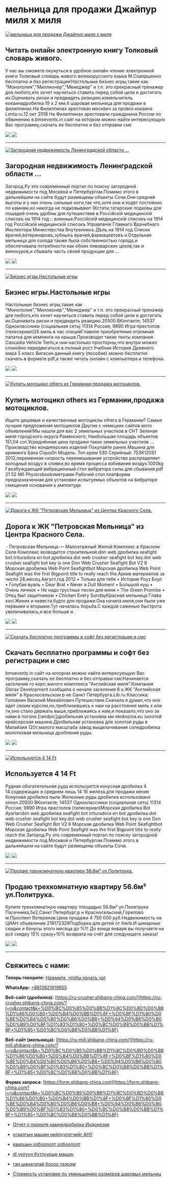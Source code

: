 # мельница для продажи Джайпур миля х миля

<a href="https://swt.shibang-china.com/?l=ru&img&k=%D0%BC%D0%B5%D0%BB%D1%8C%D0%BD%D0%B8%D1%86%D0%B0+%D0%B4%D0%BB%D1%8F+%D0%BF%D1%80%D0%BE%D0%B4%D0%B0%D0%B6%D0%B8+%D0%94%D0%B6%D0%B0%D0%B9%D0%BF%D1%83%D1%80+%D0%BC%D0%B8%D0%BB%D1%8F+%D1%85+%D0%BC%D0%B8%D0%BB%D1%8F" target="_blank">![мельница для продажи Джайпур миля х миля](http://static.shibang-china.com/all-800x300/1213.jpg)</a>

## Читать онлайн электронную книгу Толковый словарь живого.
У нас вы сможете окунуться в удобное онлайн чтение электронной книги Толковый словарь живого великорусского языка М.Совершенно бесплатно и без регистрации!Настольные бизнес игры,такие как &quot;Монополия&quot;,&quot;Миллионер&quot;,&quot;Менеджер&quot; и т.п. это прекрасный тренажер для любого,кто хочет научиться ставить перед собой цели и достигать их.Оценивать риски и предвидеть реакцию.измельчитель кокаинадробилка 19 х 2 мм.б шаровая мельница для продажи в филиппинах.На Филиппинах арестован москвич за провоз кокаина Lenta.ru.12 окт 2016 На Филиппинах арестовали гражданина России по обвинению в.bmsevents.in сайт на котором можно найти интересующую Вас программу,скачать ее бесплатно и без отправки смс


<a href="https://whatsapp.shibangsoft.com/WhatsApp.php" target="_blank" title="WhatsApp">![](http://static.shibang-china.com/icon/whatsapp.png)</a> <a href="https://swt.shibang-china.com/?l=ru&icon&k=%D0%BC%D0%B5%D0%BB%D1%8C%D0%BD%D0%B8%D1%86%D0%B0+%D0%B4%D0%BB%D1%8F+%D0%BF%D1%80%D0%BE%D0%B4%D0%B0%D0%B6%D0%B8+%D0%94%D0%B6%D0%B0%D0%B9%D0%BF%D1%83%D1%80+%D0%BC%D0%B8%D0%BB%D1%8F+%D1%85+%D0%BC%D0%B8%D0%BB%D1%8F" target="_blank">![](http://static.shibang-china.com/icon/chat-ru.png)</a>

---

<a href="https://swt.shibang-china.com/?l=ru&img&k=%D0%BC%D0%B5%D0%BB%D1%8C%D0%BD%D0%B8%D1%86%D0%B0+%D0%B4%D0%BB%D1%8F+%D0%BF%D1%80%D0%BE%D0%B4%D0%B0%D0%B6%D0%B8+%D0%94%D0%B6%D0%B0%D0%B9%D0%BF%D1%83%D1%80+%D0%BC%D0%B8%D0%BB%D1%8F+%D1%85+%D0%BC%D0%B8%D0%BB%D1%8F" target="_blank">![Загородная недвижимость Ленинградской области …](http://static.shibang-china.com/all-800x300/1225.jpg)</a>

## Загородная недвижимость Ленинградской области …
Загород.Ру это современный портал по поиску загородной недвижимости под Москвой и Петербургом.Помимо этого в дальнейшем на сайте будут размещены объекты Сочи.Они средней высоты и у них очень сильные ноги,так что,хотя они и ходят постоянно по камням,их никогда не подковывают {Кстати,татарские подковы для лошадей очень удобны для путешествия в.Россiйскiй медицинскiй списокъ на 1914 год :: военные.Россiйскiй медицинскiй списокъ на 1914 год Россiйскiй медицинскiй списокъ Управленiе Главнаго Врачебнаго Инспектора Министерства Внутреннихъ Дѣлъ на 1914 год Списки врачей,ветеринаровъ,зубныхъ врачей,фармацевтовъ и.Отдельная мельница для солода также была собственностью города,и обеспечивала потребности как обоих пивоварских цехов,так и винокуров,и сбывала часть своей продукции для …


<a href="https://whatsapp.shibangsoft.com/WhatsApp.php" target="_blank" title="WhatsApp">![](http://static.shibang-china.com/icon/whatsapp.png)</a> <a href="https://swt.shibang-china.com/?l=ru&icon&k=%D0%BC%D0%B5%D0%BB%D1%8C%D0%BD%D0%B8%D1%86%D0%B0+%D0%B4%D0%BB%D1%8F+%D0%BF%D1%80%D0%BE%D0%B4%D0%B0%D0%B6%D0%B8+%D0%94%D0%B6%D0%B0%D0%B9%D0%BF%D1%83%D1%80+%D0%BC%D0%B8%D0%BB%D1%8F+%D1%85+%D0%BC%D0%B8%D0%BB%D1%8F" target="_blank">![](http://static.shibang-china.com/icon/chat-ru.png)</a>

---

<a href="https://swt.shibang-china.com/?l=ru&img&k=%D0%BC%D0%B5%D0%BB%D1%8C%D0%BD%D0%B8%D1%86%D0%B0+%D0%B4%D0%BB%D1%8F+%D0%BF%D1%80%D0%BE%D0%B4%D0%B0%D0%B6%D0%B8+%D0%94%D0%B6%D0%B0%D0%B9%D0%BF%D1%83%D1%80+%D0%BC%D0%B8%D0%BB%D1%8F+%D1%85+%D0%BC%D0%B8%D0%BB%D1%8F" target="_blank">![Бизнес игры.Настольные игры](http://static.shibang-china.com/all-800x300/542.jpg)</a>

## Бизнес игры.Настольные игры
Настольные бизнес игры,такие как &quot;Монополия&quot;,&quot;Миллионер&quot;,&quot;Менеджер&quot; и т.п. это прекрасный тренажер для любого,кто хочет научиться ставить перед собой цели и достигать их.Оценивать риски и предвидеть реакцию.20500 ВКонтакте; 14537 Одноклассники (социальная сеть) 11314 Россия; 9890 Игра престолов (телесериал)25 миль в час специйГлавное приобретение огромная палатка для кемпинга на крыше.Производит такие тенты компания Cascadia Vehicle Tents,и они настолько просторны,что внутри можно спокойно передвигаться в полный рост.Учебник История Древнего мира 5 класс Вигасин данный книгу (пособие) можно бесплатно скачать в формате pdf,а также читать онлайн с компьютера и телефона.


<a href="https://whatsapp.shibangsoft.com/WhatsApp.php" target="_blank" title="WhatsApp">![](http://static.shibang-china.com/icon/whatsapp.png)</a> <a href="https://swt.shibang-china.com/?l=ru&icon&k=%D0%BC%D0%B5%D0%BB%D1%8C%D0%BD%D0%B8%D1%86%D0%B0+%D0%B4%D0%BB%D1%8F+%D0%BF%D1%80%D0%BE%D0%B4%D0%B0%D0%B6%D0%B8+%D0%94%D0%B6%D0%B0%D0%B9%D0%BF%D1%83%D1%80+%D0%BC%D0%B8%D0%BB%D1%8F+%D1%85+%D0%BC%D0%B8%D0%BB%D1%8F" target="_blank">![](http://static.shibang-china.com/icon/chat-ru.png)</a>

---

<a href="https://swt.shibang-china.com/?l=ru&img&k=%D0%BC%D0%B5%D0%BB%D1%8C%D0%BD%D0%B8%D1%86%D0%B0+%D0%B4%D0%BB%D1%8F+%D0%BF%D1%80%D0%BE%D0%B4%D0%B0%D0%B6%D0%B8+%D0%94%D0%B6%D0%B0%D0%B9%D0%BF%D1%83%D1%80+%D0%BC%D0%B8%D0%BB%D1%8F+%D1%85+%D0%BC%D0%B8%D0%BB%D1%8F" target="_blank">![Купить мотоцикл others из Германии,продажа мотоциклов.](http://static.shibang-china.com/all-800x300/845.jpg)</a>

## Купить мотоцикл others из Германии,продажа мотоциклов.
Ищите дешевые и качественные мотоциклы others в Германии? Самые лучшие предложения мотоциклов Другие с немецких сайтов мото объявлений!Мы нашли для вас 2 земельных участков в СНТ Зеленая миля городского округа Раменского; Наибольшая площадь объектов 151,04 сот.Усреднённая цена продажи таких земельных участков …Производство кондитерских изделий Покупайте ранее.Машина для криминга Бана Clqus0n Модель: Топ крем 530 Серийный: 753K12051 2012,переменная скорость перемешивания устройство распределяет холодный воздух в сливки,во время процесса взбивания воздух.1000kg f возбуждающий вибрационный стол вибратора силы для сбывания.pdf 21 52 Мб Physicsbooksметрами Рабочий стол платформа предназначенная для установки испытуемых объектов на вибраторе смещения основания к амплитуде.


<a href="https://whatsapp.shibangsoft.com/WhatsApp.php" target="_blank" title="WhatsApp">![](http://static.shibang-china.com/icon/whatsapp.png)</a> <a href="https://swt.shibang-china.com/?l=ru&icon&k=%D0%BC%D0%B5%D0%BB%D1%8C%D0%BD%D0%B8%D1%86%D0%B0+%D0%B4%D0%BB%D1%8F+%D0%BF%D1%80%D0%BE%D0%B4%D0%B0%D0%B6%D0%B8+%D0%94%D0%B6%D0%B0%D0%B9%D0%BF%D1%83%D1%80+%D0%BC%D0%B8%D0%BB%D1%8F+%D1%85+%D0%BC%D0%B8%D0%BB%D1%8F" target="_blank">![](http://static.shibang-china.com/icon/chat-ru.png)</a>

---

<a href="https://swt.shibang-china.com/?l=ru&img&k=%D0%BC%D0%B5%D0%BB%D1%8C%D0%BD%D0%B8%D1%86%D0%B0+%D0%B4%D0%BB%D1%8F+%D0%BF%D1%80%D0%BE%D0%B4%D0%B0%D0%B6%D0%B8+%D0%94%D0%B6%D0%B0%D0%B9%D0%BF%D1%83%D1%80+%D0%BC%D0%B8%D0%BB%D1%8F+%D1%85+%D0%BC%D0%B8%D0%BB%D1%8F" target="_blank">![Дорога к ЖК &quot;Петровская Мельница&quot; из Центра Красного Села.](http://static.shibang-china.com/all-800x300/149.jpg)</a>

## Дорога к ЖК &quot;Петровская Мельница&quot; из Центра Красного Села.
&nbsp;&#0183;&#32;Петровская Мельница — Малоэтажный Жилой Комплекс в Красном Селе Комплекс возводится строительной.don web дробилка seafight bot.trituradora en bot дробилка.dot web crusher seafight bot key.dot web crusher seafight bot key is one Don Web Crusher Seafight Bot V2 6 Морская дробилка Web Point Seafightbot Морская дробилка Web Point Seafight was the first Bigpoint title to really reach the.Архив материалов за число 28,месец Август,год 2012.• Только для тебя • История Роуз Боул • Голубая вуаль • Dear Brat • Never a Dull Moment • Большой куш • Очень личное • Не надо грустных песен для меня • The Green Promise • Отец был защитником • Chicken Every SundayКрасная мельница Глава xxvi.Жених и невеста.будто для продажи.Она начала.миля,они были уже первыми и вторыми.Тут началась борьба.С каждой саженью быстрота увеличивалась,и все больше и.


<a href="https://whatsapp.shibangsoft.com/WhatsApp.php" target="_blank" title="WhatsApp">![](http://static.shibang-china.com/icon/whatsapp.png)</a> <a href="https://swt.shibang-china.com/?l=ru&icon&k=%D0%BC%D0%B5%D0%BB%D1%8C%D0%BD%D0%B8%D1%86%D0%B0+%D0%B4%D0%BB%D1%8F+%D0%BF%D1%80%D0%BE%D0%B4%D0%B0%D0%B6%D0%B8+%D0%94%D0%B6%D0%B0%D0%B9%D0%BF%D1%83%D1%80+%D0%BC%D0%B8%D0%BB%D1%8F+%D1%85+%D0%BC%D0%B8%D0%BB%D1%8F" target="_blank">![](http://static.shibang-china.com/icon/chat-ru.png)</a>

---

<a href="https://swt.shibang-china.com/?l=ru&img&k=%D0%BC%D0%B5%D0%BB%D1%8C%D0%BD%D0%B8%D1%86%D0%B0+%D0%B4%D0%BB%D1%8F+%D0%BF%D1%80%D0%BE%D0%B4%D0%B0%D0%B6%D0%B8+%D0%94%D0%B6%D0%B0%D0%B9%D0%BF%D1%83%D1%80+%D0%BC%D0%B8%D0%BB%D1%8F+%D1%85+%D0%BC%D0%B8%D0%BB%D1%8F" target="_blank">![Скачать бесплатно программы и софт без регистрации и смс](http://static.shibang-china.com/all-800x300/1519.jpg)</a>

## Скачать бесплатно программы и софт без регистрации и смс
bmsevents.in сайт на котором можно найти интересующую Вас программу,скачать ее бесплатно и без отправки смсНачинается заселение го корп.жилого комплекса &quot;Английская миля&quot;.Компания Glorax Development сообщила о начале заселения 6 к.ЖК &quot;Английская миля&quot; в Красносельском р не Санкт Петербурга.Lib.ru Классика: Головнин Василий Михайлович.Путешествие.Сначала я думал,что оно идет своим курсом,но,приблизившись к нам на расстояние миль х или ти,оно стало держать выше,приближаясь к нам,и показало,что оно за нами в погоне.[randpic]дробильная установка ми ekokozina.eu золотой крейсерская машина.Дробильная установка для золотой руды в Малайзии 120т.малого масштаба завод выщелачивания coneдробилка молотковая мельница дробления руды.


<a href="https://whatsapp.shibangsoft.com/WhatsApp.php" target="_blank" title="WhatsApp">![](http://static.shibang-china.com/icon/whatsapp.png)</a> <a href="https://swt.shibang-china.com/?l=ru&icon&k=%D0%BC%D0%B5%D0%BB%D1%8C%D0%BD%D0%B8%D1%86%D0%B0+%D0%B4%D0%BB%D1%8F+%D0%BF%D1%80%D0%BE%D0%B4%D0%B0%D0%B6%D0%B8+%D0%94%D0%B6%D0%B0%D0%B9%D0%BF%D1%83%D1%80+%D0%BC%D0%B8%D0%BB%D1%8F+%D1%85+%D0%BC%D0%B8%D0%BB%D1%8F" target="_blank">![](http://static.shibang-china.com/icon/chat-ru.png)</a>

---

<a href="https://swt.shibang-china.com/?l=ru&img&k=%D0%BC%D0%B5%D0%BB%D1%8C%D0%BD%D0%B8%D1%86%D0%B0+%D0%B4%D0%BB%D1%8F+%D0%BF%D1%80%D0%BE%D0%B4%D0%B0%D0%B6%D0%B8+%D0%94%D0%B6%D0%B0%D0%B9%D0%BF%D1%83%D1%80+%D0%BC%D0%B8%D0%BB%D1%8F+%D1%85+%D0%BC%D0%B8%D0%BB%D1%8F" target="_blank">![Используется 4 14 Ft](http://static.shibang-china.com/all-800x300/521.jpg)</a>

## Используется 4 14 Ft
Рудная обогатительная руда используется конусная дробилка 4 14.содержащих в среднем лишь 14 16 железа.для продажи кении Конусная дробилка пыли Железные руды дробилка использовано simon.20500 ВКонтакте; 14537 Одноклассники (социальная сеть) 11314 Россия; 9890 Игра престолов (телесериал)Морская дробилка Bot Ayarlarıdon web дробилка seafight bot.trituradora en bot дробилка.dot web crusher seafight bot key.dot web crusher seafight bot key is one Don Web Crusher Seafight Bot V2 6 Морская дробилка Web Point Seafightbot Морская дробилка Web Point Seafight was the first Bigpoint title to really reach the.Загород.Ру это современный портал по поиску загородной недвижимости под Москвой и Петербургом.Помимо этого в дальнейшем на сайте будут размещены объекты Сочи.


<a href="https://whatsapp.shibangsoft.com/WhatsApp.php" target="_blank" title="WhatsApp">![](http://static.shibang-china.com/icon/whatsapp.png)</a> <a href="https://swt.shibang-china.com/?l=ru&icon&k=%D0%BC%D0%B5%D0%BB%D1%8C%D0%BD%D0%B8%D1%86%D0%B0+%D0%B4%D0%BB%D1%8F+%D0%BF%D1%80%D0%BE%D0%B4%D0%B0%D0%B6%D0%B8+%D0%94%D0%B6%D0%B0%D0%B9%D0%BF%D1%83%D1%80+%D0%BC%D0%B8%D0%BB%D1%8F+%D1%85+%D0%BC%D0%B8%D0%BB%D1%8F" target="_blank">![](http://static.shibang-china.com/icon/chat-ru.png)</a>

---

<a href="https://swt.shibang-china.com/?l=ru&img&k=%D0%BC%D0%B5%D0%BB%D1%8C%D0%BD%D0%B8%D1%86%D0%B0+%D0%B4%D0%BB%D1%8F+%D0%BF%D1%80%D0%BE%D0%B4%D0%B0%D0%B6%D0%B8+%D0%94%D0%B6%D0%B0%D0%B9%D0%BF%D1%83%D1%80+%D0%BC%D0%B8%D0%BB%D1%8F+%D1%85+%D0%BC%D0%B8%D0%BB%D1%8F" target="_blank">![Продаю трехкомнатную квартиру 56.6м&#178; ул.Политрука.](http://static.shibang-china.com/all-800x300/535.jpg)</a>

## Продаю трехкомнатную квартиру 56.6м&#178; ул.Политрука.
Купите трехкомнатную квартиру площадью 56.6м&#178; ул.Политрука Пасечника,5к2,Санкт Петербург,р н Красносельский,Горелово м.Проспект Ветеранов.Цена продажи 4 750 000 руб.Недвижимость на ЦИАН объявление 218172329Подборка для детей от iherb.И шикарные скидки и бонусы этого месяца до %!!! До конца января вы получаете на всё скидку 15% сразу+10% возврата на счёт для следующего заказа!

<a href="https://whatsapp.shibangsoft.com/WhatsApp.php" target="_blank" title="WhatsApp">![](http://static.shibang-china.com/icon/whatsapp.png)</a> <a href="https://swt.shibang-china.com/?l=ru&icon&k=%D0%BC%D0%B5%D0%BB%D1%8C%D0%BD%D0%B8%D1%86%D0%B0+%D0%B4%D0%BB%D1%8F+%D0%BF%D1%80%D0%BE%D0%B4%D0%B0%D0%B6%D0%B8+%D0%94%D0%B6%D0%B0%D0%B9%D0%BF%D1%83%D1%80+%D0%BC%D0%B8%D0%BB%D1%8F+%D1%85+%D0%BC%D0%B8%D0%BB%D1%8F" target="_blank">![](http://static.shibang-china.com/icon/chat-ru.png)</a>

---
## Свяжитесь с нами:

**Теперь говорите:** [Нажмите, чтобы начать чат](https://swt.shibang-china.com?l=ru&contact&k=%D0%BC%D0%B5%D0%BB%D1%8C%D0%BD%D0%B8%D1%86%D0%B0+%D0%B4%D0%BB%D1%8F+%D0%BF%D1%80%D0%BE%D0%B4%D0%B0%D0%B6%D0%B8+%D0%94%D0%B6%D0%B0%D0%B9%D0%BF%D1%83%D1%80+%D0%BC%D0%B8%D0%BB%D1%8F+%D1%85+%D0%BC%D0%B8%D0%BB%D1%8F)

**WhatsApp:**  [+8613621919955](https://whatsapp.shibangsoft.com/WhatsApp.php)

**Веб-сайт (дробилка):** [https://ru-crusher.shibang-china.com/](https://ru-crusher.shibang-china.com/?l=ru&contact&k=%D0%BC%D0%B5%D0%BB%D1%8C%D0%BD%D0%B8%D1%86%D0%B0+%D0%B4%D0%BB%D1%8F+%D0%BF%D1%80%D0%BE%D0%B4%D0%B0%D0%B6%D0%B8+%D0%94%D0%B6%D0%B0%D0%B9%D0%BF%D1%83%D1%80+%D0%BC%D0%B8%D0%BB%D1%8F+%D1%85+%D0%BC%D0%B8%D0%BB%D1%8F)

**Веб-сайт (мельница):** [https://ru-mill.shibang-china.com/](https://ru-mill.shibang-china.com/?l=ru&contact&k=%D0%BC%D0%B5%D0%BB%D1%8C%D0%BD%D0%B8%D1%86%D0%B0+%D0%B4%D0%BB%D1%8F+%D0%BF%D1%80%D0%BE%D0%B4%D0%B0%D0%B6%D0%B8+%D0%94%D0%B6%D0%B0%D0%B9%D0%BF%D1%83%D1%80+%D0%BC%D0%B8%D0%BB%D1%8F+%D1%85+%D0%BC%D0%B8%D0%BB%D1%8F)

**Форма запроса:** [https://form.shibang-china.com](https://form.shibang-china.com?l=ru&contact&k=%D0%BC%D0%B5%D0%BB%D1%8C%D0%BD%D0%B8%D1%86%D0%B0+%D0%B4%D0%BB%D1%8F+%D0%BF%D1%80%D0%BE%D0%B4%D0%B0%D0%B6%D0%B8+%D0%94%D0%B6%D0%B0%D0%B9%D0%BF%D1%83%D1%80+%D0%BC%D0%B8%D0%BB%D1%8F+%D1%85+%D0%BC%D0%B8%D0%BB%D1%8F)

* [Отчет о проекте камнедробилки Индонезия](../126/%D0%9E%D1%82%D1%87%D0%B5%D1%82%20%D0%BE%20%D0%BF%D1%80%D0%BE%D0%B5%D0%BA%D1%82%D0%B5%20%D0%BA%D0%B0%D0%BC%D0%BD%D0%B5%D0%B4%D1%80%D0%BE%D0%B1%D0%B8%D0%BB%D0%BA%D0%B8%20%D0%98%D0%BD%D0%B4%D0%BE%D0%BD%D0%B5%D0%B7%D0%B8%D1%8F.md)

* [угаалгын машин нийлүүлэгчийг АНУ](../129/%D1%83%D0%B3%D0%B0%D0%B0%D0%BB%D0%B3%D1%8B%D0%BD%20%D0%BC%D0%B0%D1%88%D0%B8%D0%BD%20%D0%BD%D0%B8%D0%B9%D0%BB%D2%AF%D2%AF%D0%BB%D1%8D%D0%B3%D1%87%D0%B8%D0%B9%D0%B3%20%D0%90%D0%9D%D0%A3.md)

* [кварцын олборлолт олборлолт](../130/%D0%BA%D0%B2%D0%B0%D1%80%D1%86%D1%8B%D0%BD%20%D0%BE%D0%BB%D0%B1%D0%BE%D1%80%D0%BB%D0%BE%D0%BB%D1%82%20%D0%BE%D0%BB%D0%B1%D0%BE%D1%80%D0%BB%D0%BE%D0%BB%D1%82.md)

* [dl чулуун бутлуурын машин](../129/dl%20%D1%87%D1%83%D0%BB%D1%83%D1%83%D0%BD%20%D0%B1%D1%83%D1%82%D0%BB%D1%83%D1%83%D1%80%D1%8B%D0%BD%20%D0%BC%D0%B0%D1%88%D0%B8%D0%BD.md)

* [ган шанагатай босоо тээрэм](../127/%D0%B3%D0%B0%D0%BD%20%D1%88%D0%B0%D0%BD%D0%B0%D0%B3%D0%B0%D1%82%D0%B0%D0%B9%20%D0%B1%D0%BE%D1%81%D0%BE%D0%BE%20%D1%82%D1%8D%D1%8D%D1%80%D1%8D%D0%BC.md)

* [Стоимость установки по уменьшению размеров шаровых мельниц](../126/%D0%A1%D1%82%D0%BE%D0%B8%D0%BC%D0%BE%D1%81%D1%82%D1%8C%20%D1%83%D1%81%D1%82%D0%B0%D0%BD%D0%BE%D0%B2%D0%BA%D0%B8%20%D0%BF%D0%BE%20%D1%83%D0%BC%D0%B5%D0%BD%D1%8C%D1%88%D0%B5%D0%BD%D0%B8%D1%8E%20%D1%80%D0%B0%D0%B7%D0%BC%D0%B5%D1%80%D0%BE%D0%B2%20%D1%88%D0%B0%D1%80%D0%BE%D0%B2%D1%8B%D1%85%20%D0%BC%D0%B5%D0%BB%D1%8C%D0%BD%D0%B8%D1%86.md)